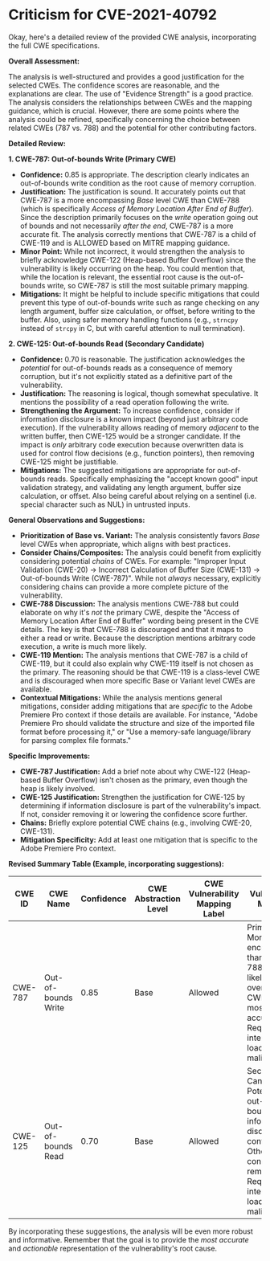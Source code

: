 # Criticism for CVE-2021-40792

Okay, here's a detailed review of the provided CWE analysis, incorporating the full CWE specifications.

**Overall Assessment:**

The analysis is well-structured and provides a good justification for the selected CWEs. The confidence scores are reasonable, and the explanations are clear.  The use of "Evidence Strength" is a good practice. The analysis considers the relationships between CWEs and the mapping guidance, which is crucial. However, there are some points where the analysis could be refined, specifically concerning the choice between related CWEs (787 vs. 788) and the potential for other contributing factors.

**Detailed Review:**

**1. CWE-787: Out-of-bounds Write (Primary CWE)**

*   **Confidence:** 0.85 is appropriate. The description clearly indicates an out-of-bounds write condition as the root cause of memory corruption.
*   **Justification:** The justification is sound. It accurately points out that CWE-787 is a more encompassing *Base* level CWE than CWE-788 (which is specifically *Access of Memory Location After End of Buffer*). Since the description primarily focuses on the *write* operation going out of bounds and not necessarily *after the end*, CWE-787 is a more accurate fit. The analysis correctly mentions that CWE-787 is a child of CWE-119 and is ALLOWED based on MITRE mapping guidance.
*   **Minor Point:** While not incorrect, it would strengthen the analysis to briefly acknowledge CWE-122 (Heap-based Buffer Overflow) since the vulnerability is likely occurring on the heap. You could mention that, while the location is relevant, the essential root cause is the out-of-bounds write, so CWE-787 is still the most suitable primary mapping.
*   **Mitigations:**  It might be helpful to include specific mitigations that could prevent this type of out-of-bounds write such as range checking on any length argument, buffer size calculation, or offset, before writing to the buffer. Also, using safer memory handling functions (e.g., `strncpy` instead of `strcpy` in C, but with careful attention to null termination).

**2. CWE-125: Out-of-bounds Read (Secondary Candidate)**

*   **Confidence:** 0.70 is reasonable. The justification acknowledges the *potential* for out-of-bounds reads as a consequence of memory corruption, but it's not explicitly stated as a definitive part of the vulnerability.
*   **Justification:**  The reasoning is logical, though somewhat speculative. It mentions the possibility of a read operation following the write.
*   **Strengthening the Argument:**  To increase confidence, consider if information disclosure is a known impact (beyond just arbitrary code execution).  If the vulnerability allows reading of memory *adjacent* to the written buffer, then CWE-125 would be a stronger candidate.  If the impact is *only* arbitrary code execution because overwritten data is used for control flow decisions (e.g., function pointers), then removing CWE-125 might be justifiable.
*   **Mitigations:** The suggested mitigations are appropriate for out-of-bounds reads. Specifically emphasizing the "accept known good" input validation strategy, and validating any length argument, buffer size calculation, or offset. Also being careful about relying on a sentinel (i.e. special character such as NUL) in untrusted inputs.

**General Observations and Suggestions:**

*   **Prioritization of Base vs. Variant:** The analysis consistently favors *Base* level CWEs when appropriate, which aligns with best practices.
*   **Consider Chains/Composites:** The analysis could benefit from explicitly considering potential *chains* of CWEs. For example:  "Improper Input Validation (CWE-20) -> Incorrect Calculation of Buffer Size (CWE-131) -> Out-of-bounds Write (CWE-787)". While not *always* necessary, explicitly considering chains can provide a more complete picture of the vulnerability.
*   **CWE-788 Discussion:** The analysis mentions CWE-788 but could elaborate on why it's *not* the primary CWE, despite the "Access of Memory Location After End of Buffer" wording being present in the CVE details. The key is that CWE-788 is discouraged and that it maps to either a read or write. Because the description mentions arbitrary code execution, a write is much more likely.
*   **CWE-119 Mention:** The analysis mentions that CWE-787 is a child of CWE-119, but it could also explain why CWE-119 itself is not chosen as the primary. The reasoning should be that CWE-119 is a class-level CWE and is discouraged when more specific Base or Variant level CWEs are available.
*   **Contextual Mitigations:** While the analysis mentions general mitigations, consider adding mitigations that are *specific* to the Adobe Premiere Pro context if those details are available. For instance, "Adobe Premiere Pro should validate the structure and size of the imported file format before processing it," or "Use a memory-safe language/library for parsing complex file formats."

**Specific Improvements:**

*   **CWE-787 Justification:** Add a brief note about why CWE-122 (Heap-based Buffer Overflow) isn't chosen as the primary, even though the heap is likely involved.
*   **CWE-125 Justification:** Strengthen the justification for CWE-125 by determining if information disclosure is part of the vulnerability's impact. If not, consider removing it or lowering the confidence score further.
*   **Chains:** Briefly explore potential CWE chains (e.g., involving CWE-20, CWE-131).
*   **Mitigation Specificity:** Add at least one mitigation that is specific to the Adobe Premiere Pro context.

**Revised Summary Table (Example, incorporating suggestions):**

| CWE ID | CWE Name | Confidence | CWE Abstraction Level | CWE Vulnerability Mapping Label | CWE-Vulnerability Mapping Notes |
|---|---|---|---|---|---|
| CWE-787 | Out-of-bounds Write | 0.85 | Base | Allowed | Primary CWE. More encompassing than CWE-788. While likely a heap overflow, CWE-787 is most accurate. Requires user interaction to load a malicious file. |
| CWE-125 | Out-of-bounds Read | 0.70 | Base | Allowed | Secondary Candidate.  Potential for out-of-bounds read *if* information disclosure is confirmed. Otherwise, consider removing. Requires user interaction to load a malicious file. |

By incorporating these suggestions, the analysis will be even more robust and informative. Remember that the goal is to provide the *most accurate* and *actionable* representation of the vulnerability's root cause.